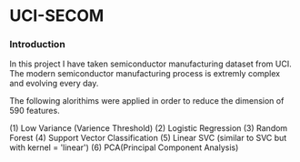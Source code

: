 # UCI-SECOM

### Introduction 

In this project I have taken semiconductor manufacturing dataset from UCI. The modern semiconductor manufacturing process is extremly complex and evolving every day.

The following alorithims were applied in order to reduce the dimension of 590 features.

(1) Low Variance (Varience Threshold)
(2) Logistic Regression
(3) Random Forest
(4) Support Vector Classification
(5) Linear SVC (similar to SVC but with kernel = 'linear')
(6) PCA(Principal Component Analysis)

